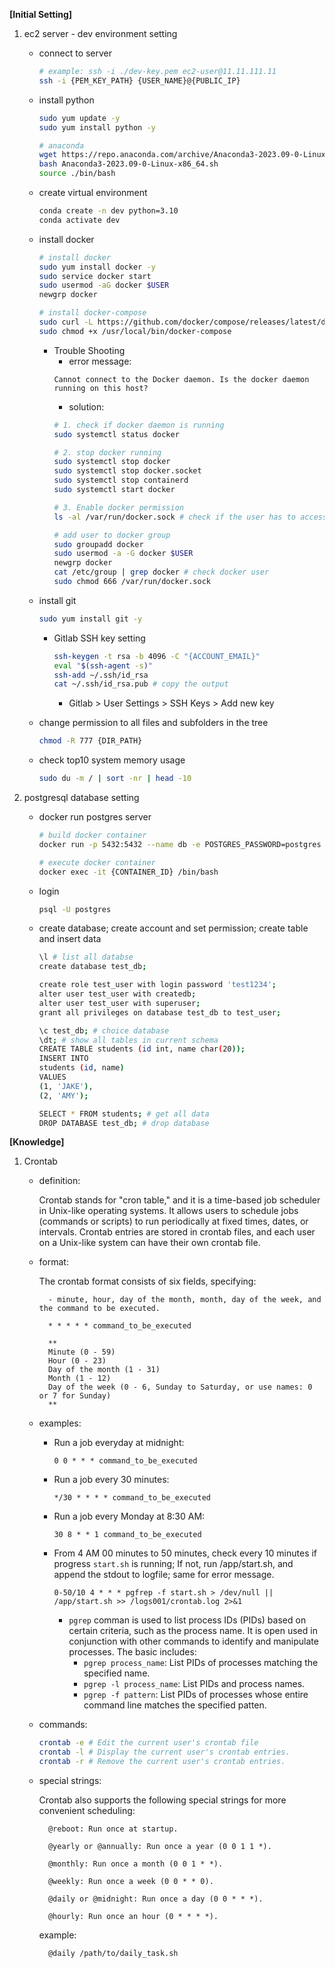 **[Initial Setting]**
1. ec2 server - dev environment setting
    - connect to server
        ```bash
        # example: ssh -i ./dev-key.pem ec2-user@11.11.111.11
        ssh -i {PEM_KEY_PATH} {USER_NAME}@{PUBLIC_IP}
        ```
    - install python
        ```bash
        sudo yum update -y
        sudo yum install python -y

        # anaconda
        wget https://repo.anaconda.com/archive/Anaconda3-2023.09-0-Linux-x86_64.sh
        bash Anaconda3-2023.09-0-Linux-x86_64.sh
        source ./bin/bash
        ```
    - create virtual environment
        ```bash
        conda create -n dev python=3.10
        conda activate dev
        ```
    - install docker
        ```bash
        # install docker
        sudo yum install docker -y
        sudo service docker start
        sudo usermod -aG docker $USER
        newgrp docker

        # install docker-compose
        sudo curl -L https://github.com/docker/compose/releases/latest/download/docker-compose-$(uname -s)-$(uname -m) -o /usr/local/bin/docker-compose
        sudo chmod +x /usr/local/bin/docker-compose
        ```
        - Trouble Shooting
            - error message:
            ```
            Cannot connect to the Docker daemon. Is the docker daemon running on this host?
            ```
            - solution:
            ```bash
            # 1. check if docker daemon is running
            sudo systemctl status docker

            # 2. stop docker running
            sudo systemctl stop docker
            sudo systemctl stop docker.socket
            sudo systemctl stop containerd
            sudo systemctl start docker

            # 3. Enable docker permission
            ls -al /var/run/docker.sock # check if the user has to access root:docker

            # add user to docker group
            sudo groupadd docker
            sudo usermod -a -G docker $USER
            newgrp docker
            cat /etc/group | grep docker # check docker user
            sudo chmod 666 /var/run/docker.sock
            ```
    - install git
        ```bash
        sudo yum install git -y
        ```

        - Gitlab SSH key setting
            ```bash
            ssh-keygen -t rsa -b 4096 -C "{ACCOUNT_EMAIL}"
            eval "$(ssh-agent -s)"
            ssh-add ~/.ssh/id_rsa
            cat ~/.ssh/id_rsa.pub # copy the output
            ```
            - Gitlab > User Settings > SSH Keys > Add new key

    - change permission to all files and subfolders in the tree
        ```bash
        chmod -R 777 {DIR_PATH}
        ```
    - check top10 system memory usage
        ```bash
        sudo du -m / | sort -nr | head -10
        ```

2. postgresql database setting
    - docker run postgres server
        ```bash
        # build docker container
        docker run -p 5432:5432 --name db -e POSTGRES_PASSWORD=postgres -e TZ=Asia/Seoul -v /usr/src/data/postgresql:/var/lib/postgresql/data -d postgres

        # execute docker container
        docker exec -it {CONTAINER_ID} /bin/bash
        ```
    - login
        ```bash
        psql -U postgres
        ```
    - create database; create account and set permission; create table and insert data
        ```bash
        \l # list all databse
        create database test_db;

        create role test_user with login password 'test1234';
        alter user test_user with createdb;
        alter user test_user with superuser;
        grant all privileges on database test_db to test_user;

        \c test_db; # choice database
        \dt; # show all tables in current schema
        CREATE TABLE students (id int, name char(20));
        INSERT INTO
        students (id, name)
        VALUES
        (1, 'JAKE'),
        (2, 'AMY');

        SELECT * FROM students; # get all data
        DROP DATABASE test_db; # drop database
        ```

**[Knowledge]**

1. Crontab

    - definition:

        Crontab stands for "cron table," and it is a time-based job scheduler in Unix-like operating systems. It allows users to schedule jobs (commands or scripts) to run periodically at fixed times, dates, or intervals. Crontab entries are stored in crontab files, and each user on a Unix-like system can have their own crontab file.

    - format:

        The crontab format consists of six fields, specifying:

            - minute, hour, day of the month, month, day of the week, and the command to be executed.

            * * * * * command_to_be_executed

            **
            Minute (0 - 59)
            Hour (0 - 23)
            Day of the month (1 - 31)
            Month (1 - 12)
            Day of the week (0 - 6, Sunday to Saturday, or use names: 0 or 7 for Sunday)
            **

    - examples:

        - Run a job everyday at midnight:

            `0 0 * * * command_to_be_executed`

        - Run a job every 30 minutes:

            `*/30 * * * * command_to_be_executed`

        - Run a job every Monday at 8:30 AM:

            `30 8 * * 1 command_to_be_executed`

        - From 4 AM 00 minutes to 50 minutes, check every 10 minutes if progress `start.sh` is running; If not, run /app/start.sh, and append the stdout to logfile; same for error message.

            `0-50/10 4 * * * pgfrep -f start.sh > /dev/null || /app/start.sh >> /logs001/crontab.log 2>&1`

            * `pgrep` comman is used to list process IDs (PIDs) based on certain criteria, such as the process name. It is open used in conjunction with other commands to identify and manipulate processes. The basic includes:
                - `pgrep process_name`: List PIDs of processes matching the specified name.
                - `pgrep -l process_name`: List PIDs and process names.
                - `pgrep -f pattern`: List PIDs of processes whose entire command line matches the specified patten.


    - commands:

        ```bash
        crontab -e # Edit the current user's crontab file
        crontab -l # Display the current user's crontab entries.
        crontab -r # Remove the current user's crontab entries.
        ```

    - special strings:

        Crontab also supports the following special strings for more convenient scheduling:

            @reboot: Run once at startup.

            @yearly or @annually: Run once a year (0 0 1 1 *).

            @monthly: Run once a month (0 0 1 * *).

            @weekly: Run once a week (0 0 * * 0).

            @daily or @midnight: Run once a day (0 0 * * *).

            @hourly: Run once an hour (0 * * * *).

        example:

            @daily /path/to/daily_task.sh
